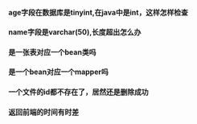 #### age字段在数据库是tinyint,在java中是int，这样怎样检查

#### name字段是varchar(50),长度超出怎么办

#### 是一张表对应一个bean类吗

#### 是一个bean对应一个mapper吗

#### 一个文件的id都不存在了，居然还是删除成功

#### 返回前端的时间有时差
